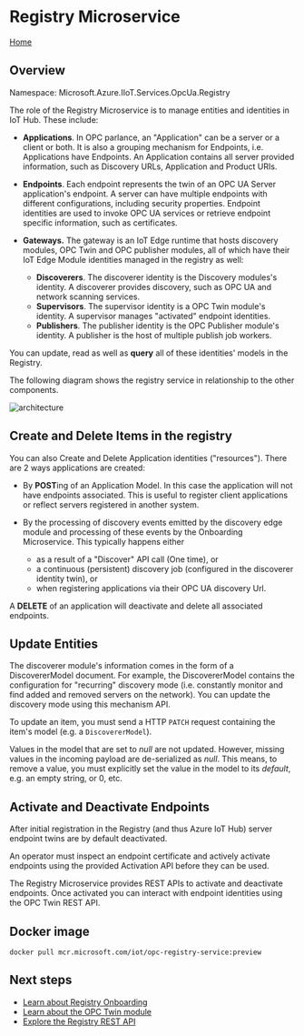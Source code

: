 # Registry Microservice

[Home](readme.md)

## Overview

Namespace: Microsoft.Azure.IIoT.Services.OpcUa.Registry

The role of the Registry Microservice is to manage entities and identities in IoT Hub. These include:

* **Applications**. In OPC parlance, an "Application" can be a server or a client or both.  It is also a grouping mechanism for Endpoints, i.e. Applications have Endpoints.  An Application contains all server provided information, such as Discovery URLs, Application and Product URIs.

* **Endpoints**. Each endpoint represents the twin of an OPC UA Server application's endpoint.  A server can have multiple endpoints with different configurations, including security properties.  Endpoint identities are used to invoke OPC UA services or retrieve endpoint specific information, such as certificates.

* **Gateways.** The gateway is an IoT Edge runtime that hosts discovery modules, OPC Twin and OPC publisher modules, all of which have their IoT Edge Module identities managed in the registry as well:

  * **Discoverers**.  The discoverer identity is the Discovery modules's identity.  A discoverer provides discovery, such as OPC UA and network scanning services.
  * **Supervisors**. The supervisor identity is a OPC Twin module's identity. A supervisor manages "activated" endpoint identities.
  * **Publishers**. The publisher identity is the OPC Publisher module's identity.  A publisher is the host of multiple publish job workers.

You can update, read as well as **query** all of these identities' models in the Registry.

The following diagram shows the registry service in relationship to the other components.

![architecture](../media/architecture.png)

## Create and Delete Items in the registry

You can also Create and Delete Application identities ("resources").  There are 2 ways applications are created:

* By **POST**ing of an Application Model.  In this case the application will not have endpoints associated.  This is useful to register client applications or reflect servers registered in another system.

* By the processing of discovery events emitted by the discovery edge module and processing of these events by the Onboarding Microservice.  This typically happens either

  * as a result of a "Discover" API call (One time), or
  * a continuous (persistent) discovery job (configured in the discoverer identity twin), or
  * when registering applications via their OPC UA discovery Url.

A **DELETE** of an application will deactivate and delete all associated endpoints.

## Update Entities

The discoverer module's information comes in the form of a DiscovererModel document.  For example, the DiscovererModel contains the configuration for "recurring" discovery mode (i.e. constantly monitor and find added and removed servers on the network).  You can update the discovery mode using this mechanism API.

To update an item, you must send a HTTP `PATCH` request containing the item's model (e.g. a `DiscovererModel`).

Values in the model that are set to *null* are not updated.  However, missing values in the incoming payload are de-serialized as *null*.  This means, to remove a value, you must explicitly set the value in the model to its *default*, e.g. an empty string, or 0, etc.

## Activate and Deactivate Endpoints

After initial registration in the Registry (and thus Azure IoT Hub) server endpoint twins are by default deactivated.

An operator must inspect an endpoint certificate and actively activate endpoints using the provided Activation API before they can be used.

The Registry Microservice provides REST APIs to activate and deactivate endpoints.  Once activated you can interact with endpoint identities using the OPC Twin REST API.

## Docker image

`docker pull mcr.microsoft.com/iot/opc-registry-service:preview`

## Next steps

* [Learn about Registry Onboarding](processor-onboarding.md)
* [Learn about the OPC Twin module](../modules/twin.md)
* [Explore the Registry REST API](../api/registry/readme.md)
